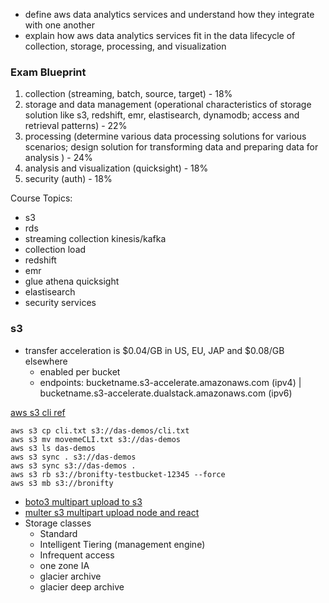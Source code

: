 - define aws data analytics services and understand how they integrate with one another
- explain how aws data analytics services fit in the data lifecycle of collection, storage, processing, and visualization

### Exam Blueprint
1) collection (streaming, batch, source, target) - 18%
2) storage and data management (operational characteristics of storage solution like s3, redshift, emr, elastisearch, dynamodb; access and retrieval patterns) - 22%
3) processing (determine various data processing solutions for various scenarios; design solution for transforming data and preparing data for analysis ) - 24%
4) analysis and visualization (quicksight) - 18%
5) security (auth) - 18%

Course Topics:
- s3
- rds
- streaming collection kinesis/kafka
- collection load
- redshift
- emr
- glue athena quicksight
- elastisearch
- security services

### s3 
- transfer acceleration is $0.04/GB in US, EU, JAP and $0.08/GB elsewhere
	- enabled per bucket
	- endpoints: bucketname.s3-accelerate.amazonaws.com (ipv4) | bucketname.s3-accelerate.dualstack.amazonaws.com (ipv6)

[aws s3 cli ref](https://awscli.amazonaws.com/v2/documentation/api/latest/reference/s3/index.html)
```shell
aws s3 cp cli.txt s3://das-demos/cli.txt
aws s3 mv movemeCLI.txt s3://das-demos
aws s3 ls das-demos
aws s3 sync . s3://das-demos
aws s3 sync s3://das-demos .
aws s3 rb s3://bronifty-testbucket-12345 --force
aws s3 mb s3://bronifty
```
- [boto3 multipart upload to s3](obsidian://open?vault=Obsidian%20Vault&file=scripts%2Fpython%2Fboto3%20multipart%20upload%20to%20aws%20s3)
- [multer s3 multipart upload node and react](https://github.com/bronifty/s3-upload-v3)
- Storage classes
	- Standard
	- Intelligent Tiering (management engine)
	- Infrequent access
	- one zone IA
	- glacier archive
	- glacier deep archive
